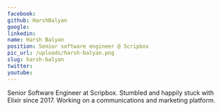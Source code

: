 ```yaml
---
facebook: 
github: HarshBalyan
google: 
linkedin: 
name: Harsh Balyan
position: Senior software engineer @ Scripbox
pic_url: /uploads/harsh-balyan.png
slug: harsh-balyan
twitter: 
youtube: 
---
```

<p>Senior Software Engineer at Scripbox. Stumbled and happily stuck with Elixir since 2017. Working on a communications and marketing platform.</p>
